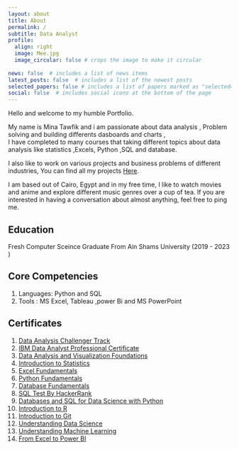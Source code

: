 ```yaml
---
layout: about
title: About
permalink: /
subtitle: Data Analyst
profile:
  align: right
  image: Mee.jpg
  image_circular: false # crops the image to make it circular
  
news: false  # includes a list of news items
latest_posts: false  # includes a list of the newest posts
selected_papers: false # includes a list of papers marked as "selected={true}"
social: false  # includes social icons at the bottom of the page
---
```


Hello and welcome to my humble Portfolio.

My name is Mina Tawfik and i am passionate about data analysis , Problem solving and building differents dasboards and charts ,  
I have completed to many courses that taking different topics about data analysis like statistics ,Excels, Python ,SQL and database.

I also like to work on various projects and business problems of different industries, You can find all my projects [Here](https://minaaa01.github.io/projects/).

I am based out of Cairo, Egypt and in my free time, I like to watch movies and anime and explore different music genres over a cup of tea. 
If you are interested in having a conversation about almost anything, feel free to ping me.

## **Education**

  Fresh Computer Sceince Graduate From Ain Shams University (2019 - 2023 )
  
## **Core Competencies**
  
  1. Languages: Python and SQL
  2. Tools : MS Excel, Tableau ,power Bi and MS PowerPoint
     
## **Certificates**
  1. [Data Analysis Challenger Track](https://drive.google.com/file/d/1heOV-pCJzIKQCG3vdO6uqV9QPWzoJgxc/view)
  2. [IBM Data Analyst Professional Certificate](https://www.coursera.org/account/accomplishments/specialization/certificate/MKAZKY987KD7)
  3. [Data Analysis and Visualization Foundations](https://www.coursera.org/account/accomplishments/specialization/certificate/WC6EEBQKYX6Q)
  4. [Introduction to Statistics](https://www.coursera.org/account/accomplishments/certificate/3F29E9CN78QB)
  5. [Excel Fundamentals](https://www.datacamp.com/completed/statement-of-accomplishment/track/14ab75fe9022fa6f55140dc5ceaee628468d04fd)
  6. [Python Fundamentals](https://www.datacamp.com/completed/statement-of-accomplishment/track/edb6f301d95aeeecb7546ece2f192a9322892f18)
  7. [Database Fundamentals](https://drive.google.com/file/d/1Uu57Z3Xh0k2_2AMUOzeLPmLbWmDJSVkg/view?usp=sharing)
  8. [SQL Test By HackerRank](https://www.hackerrank.com/certificates/37fda0da85c1)
  9. [Databases and SQL for Data Science with Python](https://www.coursera.org/account/accomplishments/certificate/VF2F6T4TF9CT)
  10. [Introduction to R](https://www.datacamp.com/completed/statement-of-accomplishment/course/a64f6e094a9a979f79d13b5fef05a00391af99ea)
  11. [Introduction to Git](https://www.datacamp.com/completed/statement-of-accomplishment/course/cb0d75b5b337108af8631775b348b63a11ff0f9d)
  12. [Understanding Data Science](https://www.datacamp.com/completed/statement-of-accomplishment/course/27fabb7407ba288d2c420500c31ee0c0327f0b48)
  13. [Understanding Machine Learning](https://www.datacamp.com/completed/statement-of-accomplishment/course/35627f7619d9f9535c75ca8d398b62cb8a64a1d3)
  14. [From Excel to Power BI](https://www.coursera.org/account/accomplishments/certificate/Q3KG6X7B4RKX)
